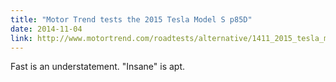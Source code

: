 ```yaml
---
title: "Motor Trend tests the 2015 Tesla Model S p85D"
date: 2014-11-04
link: http://www.motortrend.com/roadtests/alternative/1411_2015_tesla_model_s_p85d_first_test/
---
```

 Fast is an understatement. "Insane" is apt.
